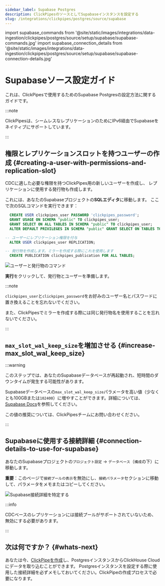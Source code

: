 ```yaml
---
sidebar_label: Supabase Postgres
description: ClickPipesのソースとしてSupabaseインスタンスを設定する
slug: /integrations/clickpipes/postgres/source/supabase
---
```


import supabase_commands from '@site/static/images/integrations/data-ingestion/clickpipes/postgres/source/setup/supabase/supabase-commands.jpg'
import supabase_connection_details from '@site/static/images/integrations/data-ingestion/clickpipes/postgres/source/setup/supabase/supabase-connection-details.jpg' 


# Supabaseソース設定ガイド

これは、ClickPipesで使用するためのSupabase Postgresの設定方法に関するガイドです。

:::note

ClickPipesは、シームレスなレプリケーションのためにIPv6経由でSupabaseをネイティブにサポートしています。

:::


## 権限とレプリケーションスロットを持つユーザーの作成 {#creating-a-user-with-permissions-and-replication-slot}

CDCに適した必要な権限を持つClickPipes用の新しいユーザーを作成し、
レプリケーションに使用する発行物も作成します。

これには、あなたのSupabaseプロジェクトの**SQLエディタ**に移動します。
ここで次のSQLコマンドを実行できます：
```sql
  CREATE USER clickpipes_user PASSWORD 'clickpipes_password';
  GRANT USAGE ON SCHEMA "public" TO clickpipes_user;
  GRANT SELECT ON ALL TABLES IN SCHEMA "public" TO clickpipes_user;
  ALTER DEFAULT PRIVILEGES IN SCHEMA "public" GRANT SELECT ON TABLES TO clickpipes_user;

-- ユーザーにレプリケーション権限を付与
  ALTER USER clickpipes_user REPLICATION;

-- 発行物を作成します。ミラーを作成する際にこれを使用します
  CREATE PUBLICATION clickpipes_publication FOR ALL TABLES;
```

<img src={supabase_commands} alt="ユーザーと発行物のコマンド"/>


**実行**をクリックして、発行物とユーザーを準備します。

:::note

`clickpipes_user`と`clickpipes_password`をお好みのユーザー名とパスワードに置き換えることを忘れないでください。

また、ClickPipesでミラーを作成する際には同じ発行物名を使用することを忘れないでください。

:::


## `max_slot_wal_keep_size`を増加させる {#increase-max_slot_wal_keep_size}


:::warning

このステップでは、あなたのSupabaseデータベースが再起動され、短時間のダウンタイムが発生する可能性があります。

Supabaseデータベースの`max_slot_wal_keep_size`パラメータを高い値（少なくとも100GBまたは`102400`）に増やすことができます。詳細については、[Supabase Docs](https://supabase.com/docs/guides/database/custom-postgres-config#cli-supported-parameters)を参照してください。

この値の推奨については、ClickPipesチームにお問い合わせください。

:::

## Supabaseに使用する接続詳細 {#connection-details-to-use-for-supabase}

あなたのSupabaseプロジェクトの`プロジェクト設定` -> `データベース`（`構成`の下）に移動します。

**重要**：このページで`接続プールの表示`を無効にし、`接続パラメータ`セクションに移動して、パラメータをメモまたはコピーしてください。

<img src={supabase_connection_details} alt="Supabase接続詳細を特定する"/>

:::info

CDCベースのレプリケーションには接続プールがサポートされていないため、無効にする必要があります。

:::


## 次は何ですか？ {#whats-next}

あなたは今、[ClickPipeを作成](../index.md)し、PostgresインスタンスからClickHouse Cloudにデータを取り込むことができます。
Postgresインスタンスを設定する際に使用した接続詳細を必ずメモしておいてください。ClickPipeの作成プロセスで必要になります。
